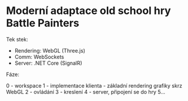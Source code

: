 # Moderní adaptace old school hry Battle Painters

Tek stek:
- Rendering: WebGL (Three.js)
- Comm: WebSockets
- Server: .NET Core (SignalR)

Fáze:

0 - workspace
1 - implementace klienta - základní rendering grafiky skrz WebGL
2 - ovládání
3 - kreslení
4 - server, připojení se do hry
5...
